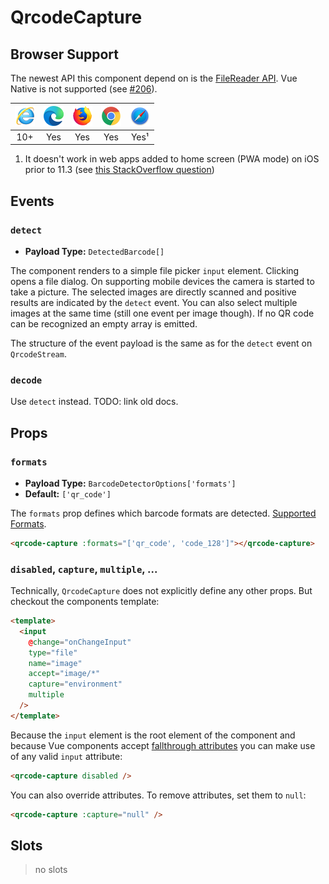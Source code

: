 # QrcodeCapture

## Browser Support

The newest API this component depend on is the [FileReader API](https://caniuse.com/#feat=filereader). Vue Native is not supported (see [#206](https://github.com/gruhn/vue-qrcode-reader/issues/206)).

| ![Internet Explorer](./ie_32x32.png) | ![Edge](./edge2019_32x32.png) | ![Firefox](./firefox_32x32.png) | ![Chrome](./chrome_32x32.png) | ![Safari](./safari_32x32.png) |
| :----------------------------------: | :---------------------------: | :-----------------------------: | :---------------------------: | :---------------------------: |
|                 10+                  |              Yes              |               Yes               |              Yes              |             Yes¹              |

1. It doesn't work in web apps added to home screen (PWA mode) on iOS prior to 11.3 (see [this StackOverflow question](https://stackoverflow.com/questions/46228218/how-to-access-camera-on-ios11-home-screen-web-app))

## Events

### `detect`

- **Payload Type:** `DetectedBarcode[]`

The component renders to a simple file picker `input` element.
Clicking opens a file dialog.
On supporting mobile devices the camera is started to take a picture.
The selected images are directly scanned and positive results are indicated by the `detect` event.
You can also select multiple images at the same time (still one event per image though).
If no QR code can be recognized an empty array is emitted.

The structure of the event payload is the same as for the `detect` event on `QrcodeStream`.

### `decode` <Badge text="removed in v5.0.0" type="danger" />

Use `detect` instead. TODO: link old docs.

## Props

### `formats` <Badge text="since v5.3.0" type="info" />

- **Payload Type:** `BarcodeDetectorOptions['formats']`
- **Default:** `['qr_code']`

The `formats` prop defines which barcode formats are detected.
[Supported Formats](https://github.com/Sec-ant/barcode-detector?tab=readme-ov-file#barcode-detector).

```html
<qrcode-capture :formats="['qr_code', 'code_128']"></qrcode-capture>
```

### `disabled`, `capture`, `multiple`, ...

Technically, `QrcodeCapture` does not explicitly define any other props.
But checkout the components template:

```html
<template>
  <input
    @change="onChangeInput"
    type="file"
    name="image"
    accept="image/*"
    capture="environment"
    multiple
  />
</template>
```

Because the `input` element is the root element of the component and because Vue components accept [fallthrough attributes](https://vuejs.org/guide/components/attrs.html#fallthrough-attributes) you can make use of any valid `input` attribute:

```html
<qrcode-capture disabled />
```

You can also override attributes.
To remove attributes, set them to `null`:

```html
<qrcode-capture :capture="null" />
```

## Slots

> no slots
